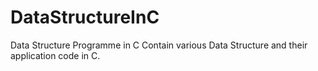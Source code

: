 # DataStructureInC
Data Structure Programme in C
Contain various Data Structure and their application code in C.
